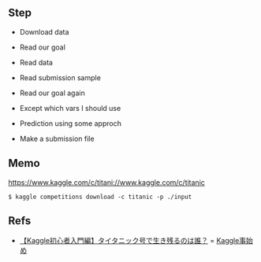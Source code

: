## Step

- Download data
- Read our goal
- Read data
- Read submission sample
- Read our goal again

- Except which vars I should use
- Prediction using some approch
- Make a submission file

## Memo

https://www.kaggle.com/c/titani://www.kaggle.com/c/titanic

```
$ kaggle competitions download -c titanic -p ./input
```

## Refs

- [【Kaggle初心者入門編】タイタニック号で生き残るのは誰？](https://www.codexa.net/kaggle-titanic-beginner/)
= [Kaggle事始め](https://qiita.com/taka4sato/items/802c494fdebeaa7f43b7)
